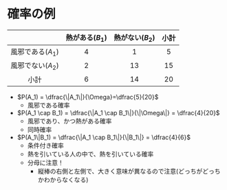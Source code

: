 # 確率の例

||熱がある($B_1$)|熱がない($B_2$)|小計|
|:--:|:--:|:--:|:--:|
|風邪である($A_1$)|4|1|5|
|風邪でない($A_2$)|2|13|15|
|小計|6|14|20|

- $P(A_1) = \dfrac{\|A_1\|}{\Omega}=\dfrac{5}{20}$
  - 風邪である確率
- $P(A_1 \cap B_1) = \dfrac{\|A_1 \cap B_1\|}{\|\Omega\|} = \dfrac{4}{20}$
  - 風邪であり、かつ熱がある確率
  - 同時確率
- $P(A_1\|B_1) = \dfrac{\|A_1 \cap B_1\|}{\|B_1\|} = \dfrac{4}{6}$
  - 条件付き確率
  - 熱を引いている人の中で、熱を引いている確率
  - 分母に注意！
    - 縦棒の右側と左側で、大きく意味が異なるので注意(どっちがどっちかわからなくなる)
